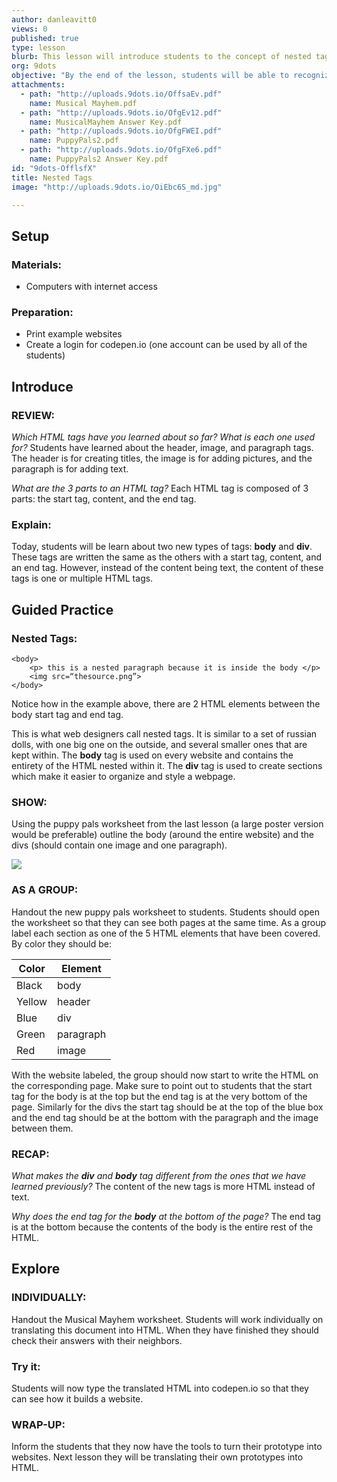 ```yaml
---
author: danleavitt0
views: 0
published: true
type: lesson
blurb: This lesson will introduce students to the concept of nested tags by learning the div and body tags.
org: 9dots
objective: "By the end of the lesson, students will be able to recognize grouped tags as belonging to the same div, translate an example website to HTML tags including divs, and know how to log in to and create websites using codepen."
attachments: 
  - path: "http://uploads.9dots.io/OffsaEv.pdf"
    name: Musical Mayhem.pdf
  - path: "http://uploads.9dots.io/OfgEv12.pdf"
    name: MusicalMayhem Answer Key.pdf
  - path: "http://uploads.9dots.io/OfgFWEI.pdf"
    name: PuppyPals2.pdf
  - path: "http://uploads.9dots.io/OfgFXe6.pdf"
    name: PuppyPals2 Answer Key.pdf
id: "9dots-OfflsfX"
title: Nested Tags
image: "http://uploads.9dots.io/OiEbc6S_md.jpg"

---
```


## Setup

### Materials:

- Computers with internet access

### Preparation:

- Print example websites
- Create a login for codepen.io (one account can be used by all of the students)

## Introduce

### REVIEW: 
_Which HTML tags have you learned about so far? What is each one used for?_
Students have learned about the header, image, and paragraph tags. The header is for creating titles, the image is for adding pictures, and the paragraph is for adding text.

_What are the 3 parts to an HTML tag?_
Each HTML tag is composed of 3 parts: the start tag, content, and the end tag. 

### Explain:
Today, students will be learn about two new types of tags: **body** and **div**.  These tags are written the same as the others with a start tag, content, and an end tag.  However, instead of the content being text, the content of these tags is one or multiple HTML tags.

## Guided Practice

### Nested Tags:
```
<body>
	<p> this is a nested paragraph because it is inside the body </p>
	<img src=“thesource.png”>
</body>
```
Notice how in the example above, there are 2 HTML elements between the body start tag and end tag.

This is what web designers call nested tags. It is similar to a set of russian dolls, with one big one on the outside, and several smaller ones that are kept within.  The **body** tag is used on every website and contains the entirety of the HTML nested within it. The **div** tag is used to create sections which make it easier to organize and style a webpage. 

### SHOW:
Using the puppy pals worksheet from the last lesson (a large poster version would be preferable) outline the body (around the entire website) and the divs (should contain one image and one paragraph). 

![](http://uploads.9dots.io/Offq4HV_md.jpg) 

### AS A GROUP: 
Handout the new puppy pals worksheet to students. Students should open the worksheet so that they can see both pages at the same time. As a group label each section as one of the 5 HTML elements that have been covered. By color they should be:

Color | Element
-|-
Black | body
Yellow | header
Blue | div
Green | paragraph
Red | image

With the website labeled, the group should now start to write the HTML on the corresponding page. Make sure to point out to students that the start tag for the body is at the top but the end tag is at the very bottom of the page. Similarly for the divs the start tag should be at the top of the blue box and the end tag should be at the bottom with the paragraph and the image between them.

### RECAP:
_What makes the **div** and **body** tag different from the ones that we have learned previously?_
The content of the new tags is more HTML instead of text.

_Why does the end tag for the **body** at the bottom of the page?_
The end tag is at the bottom because the contents of the body is the entire rest of the HTML.

## Explore

### INDIVIDUALLY:
Handout the Musical Mayhem worksheet. Students will work individually on translating this document into HTML. When they have finished they should check their answers with their neighbors. 

### Try it:
Students will now type the translated HTML into codepen.io so that they can see how it builds a website.

### WRAP-UP:
Inform the students that they now have the tools to turn their prototype into websites. Next lesson they will be translating their own prototypes into HTML.
